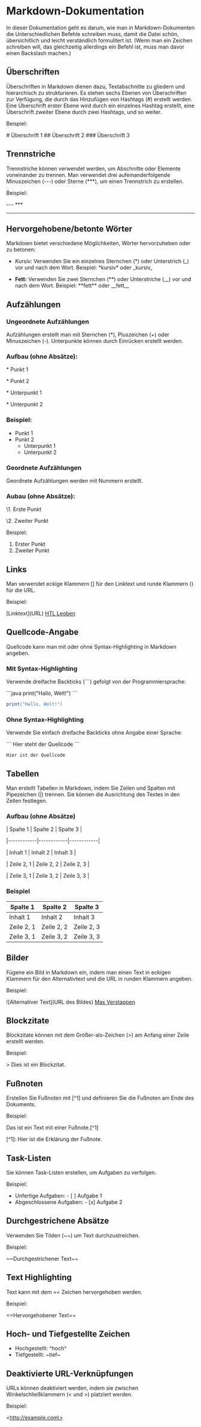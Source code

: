 # Markdown-Dokumentation

In dieser Dokumentation geht es darum, wie man in Markdown-Dokumenten die Unterschiedlichen Befehle schreiben muss, damit die Datei schön, übersichitlich und leicht verständlich formulitert ist.
(Wenn man ein Zeichen schreiben will, das gleichzeitig allerdings ein Befehl ist, muss man davor einen Backslash machen.)

## Überschriften

Überschriften in Markdown dienen dazu, Textabschnitte zu gliedern und hierarchisch zu strukturieren. Es stehen sechs Ebenen von Überschriften zur Verfügung, die durch das Hinzufügen von Hashtags (#) erstellt werden. Eine Überschrift erster Ebene wird durch ein einzelnes Hashtag erstellt, eine Überschrift zweiter Ebene durch zwei Hashtags, und so weiter. 

Beispiel:

\# Überschrift 1
\## Überschrift 2
\### Überschrift 3

## Trennstriche

Trennstriche können verwendet werden, um Abschnitte oder Elemente voneinander zu trennen. Man verwendet drei aufeinanderfolgende Minuszeichen (---) oder Sterne (***), um einen Trennstrich zu erstellen.

Beispiel:

\---
\***
***

## Hervorgehobene/betonte Wörter

Markdown bietet verschiedene Möglichkeiten, Wörter hervorzuheben oder zu betonen:

- _Kursiv:_ Verwenden Sie ein einzelnes Sternchen (*) oder Unterstrich (_) vor und nach dem Wort.
  Beispiel: \*kursiv\* oder \_kursiv\_

- __Fett:__ Verwenden Sie zwei Sternchen (**) oder Unterstriche (__) vor und nach dem Wort.
  Beispiel: \*\*fett\*\* oder \_\_fett\_\_

## Aufzählungen

### Ungeordnete Aufzählungen

Aufzählungen erstellt man mit Sternchen (*), Pluszeichen (+) oder Minuszeichen (-). Unterpunkte können durch Einrücken erstellt werden.

### Aufbau (ohne Absätze):

\* Punkt 1

\* Punkt 2

  \* Unterpunkt 1
  
  \* Unterpunkt 2

### Beispiel:
* Punkt 1
* Punkt 2
  * Unterpunkt 1
  * Unterpunkt 2

### Geordnete Aufzählungen

Geordnete Aufzählungen werden mit Nummern erstellt.

### Aubau (ohne Absätze):

\1. Erste Punkt

\2. Zweiter Punkt

Beispiel:

1. Erster Punkt
2. Zweiter Punkt

## Links

Man verwendet eckige Klammern [] für den Linktext und runde Klammern () für die URL.

Beispiel:

\[Linktext](URL)
[HTL Leoben](Htl-leoben.at)

## Quellcode-Angabe

Quellcode kann man mit oder ohne Syntax-Highlighting in Markdown angeben.

### Mit Syntax-Highlighting

Verwende dreifache Backticks (\```) gefolgt von der Programmiersprache:

\```java
print("Hallo, Welt!")
\```
```java
print("Hallo, Welt!")
```

### Ohne Syntax-Highlighting

Verwende Sie einfach dreifache Backticks ohne Angabe einer Sprache:

\```
Hier steht der Quellcode
\```

```
Hier ist der Quellcode
```

## Tabellen

Man erstellt Tabellen in Markdown, indem Sie Zeilen und Spalten mit Pipezeichen (|) trennen. Sie können die Ausrichtung des Textes in den Zellen festlegen.

### Aufbau (ohne Absätze)

\| Spalte 1   | Spalte 2   | Spalte 3   |

\|------------|------------|------------|

\| Inhalt 1   | Inhalt 2   | Inhalt 3   |

\| Zeile 2, 1 | Zeile 2, 2 | Zeile 2, 3 |

\| Zeile 3, 1 | Zeile 3, 2 | Zeile 3, 3 |

### Beispiel

| Spalte 1   | Spalte 2   | Spalte 3   |
|------------|------------|------------|
| Inhalt 1   | Inhalt 2   | Inhalt 3   |
| Zeile 2, 1 | Zeile 2, 2 | Zeile 2, 3 |
| Zeile 3, 1 | Zeile 3, 2 | Zeile 3, 3 |

## Bilder

Fügene ein Bild in Markdown ein, indem man einen Text in eckigen Klammern für den Alternativtext und die URL in runden Klammern angeben.

Beispiel:

\![Alternativer Text](URL des Bildes)
[Max Verstappen](https://search.brave.com/images?q=max%20verstappen)

## Blockzitate

Blockzitate können mit dem Größer-als-Zeichen (>) am Anfang einer Zeile erstellt werden.

Beispiel:

\> Dies ist ein Blockzitat.

## Fußnoten

Erstellen Sie Fußnoten mit [^1] und definieren Sie die Fußnoten am Ende des Dokuments.

Beispiel:

Das ist ein Text mit einer Fußnote.[^1]

\[^1]: Hier ist die Erklärung der Fußnote.

## Task-Listen

Sie können Task-Listen erstellen, um Aufgaben zu verfolgen.

Beispiel:

- Unfertige Aufgaben: \- [ ] Aufgabe 1
- Abgeschlossene Aufgaben: \- [x] Aufgabe 2

## Durchgestrichene Absätze

Verwenden Sie Tilden (~~) um Text durchzustreichen.

Beispiel:

\~~Durchgestrichener Text\~~

## Text Highlighting

Text kann mit dem == Zeichen hervorgehoben werden.

Beispiel:

==Hervorgehobener Text==

## Hoch- und Tiefgestellte Zeichen

- Hochgestellt: ^hoch^
- Tiefgestellt: ~tief~

## Deaktivierte URL-Verknüpfungen

URLs können deaktiviert werden, indem sie zwischen Winkelschließklammern (< und >) platziert werden.

Beispiel:

\<http://example.com\>
